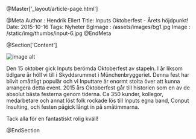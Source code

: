 @Master['_layout/article-page.html']

@Meta
Author : Hendrik Ellert
Title: Inputs Oktoberfest - Årets höjdpunkt!
Date: 2015-10-16
Tags: Nyheter
BgImage : /assets/images/bg1.jpg
Image : /static/img/thumbs/input-6.jpg
@EndMeta

@Section['Content']

![image alt](/static/img/nyheter/Oktoberfesten2015Collage.png)


Den 15 oktober gick Inputs berömda Oktoberfest av stapeln. I år liksom tidigare år höll vi till i Skyddsrummet i Münchenbryggeriet. Denna fest har blivit omåttligt populär och vi Inputtare är enormt stolta över att kunna arrangera detta event. 2015 års Oktoberfest går till historien som en av de absolut bästa festerna genom tiderna.
Ca 350 kunder, kollegor, medarbetare och annat löst folk rockade lös till Inputs egna band, Conput Insulting, och festen pågick långt in på småtimmarna.

Tack alla för en fantastiskt rolig kväll!

@EndSection
